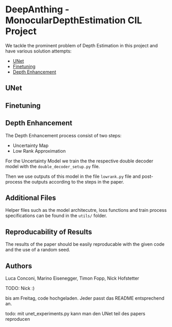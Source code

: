 # DeepAnthing - MonocularDepthEstimation CIL Project

We tackle the prominent problem of Depth Estimation in this project and have various solution attempts:
- [UNet](#features)
- [Finetuning](#installation)
- [Depth Enhancement](#depth-enhancement)

## UNet



## Finetuning



## Depth Enhancement
The Depth Enhancement process consist of two steps:
- Uncertainty Map
- Low Rank Approximation

For the Uncertainty Model we train the the respective double decoder model with the `double_decoder_setup.py` file.

Then we use outputs of this model in the file `lowrank.py` file and post-process the outputs according to the steps in the paper.

## Additional Files
Helper files such as the model architecutre, loss functions and train process specifications can be found in the `utils/` folder.

## Reproducability of Results
The results of the paper should be easily reproducable with the given code and the use of a random seed.

## Authors
Luca Conconi, Marino Eisenegger, Timon Fopp, Nick Hofstetter


TODO: Nick :) 

bis am Freitag, code hochgeladen. Jeder passt das README entsprechend an.

todo: mit unet_experiments.py kann man den UNet teil des papers reproducen
